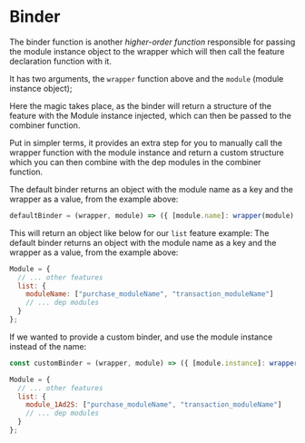 
# Binder
The binder function is another _higher-order function_ responsible for passing the module instance object to the wrapper which will then call the feature declaration function with it.

It has two arguments, the `wrapper` function above and the `module` (module instance object);

Here the magic takes place, as the binder will return a structure of the feature with the Module instance injected, which can then be passed to the combiner function.

Put in simpler terms, it provides an extra step for you to manually call the wrapper function with the module instance and return a custom structure which you can then combine with the dep modules in the combiner function.

The default binder returns an object with the module name as a key and the wrapper as a value, from the example above:

```js
defaultBinder = (wrapper, module) => ({ [module.name]: wrapper(module) });
```

This will return an object like below for our `list` feature example:
The default binder returns an object with the module name as a key and the wrapper as a value, from the example above:

```js
Module = {
  // ... other features
  list: {
    moduleName: ["purchase_moduleName", "transaction_moduleName"]
    // ... dep modules
  }
};
```

If we wanted to provide a custom binder, and use the module instance instead of the name:

```js
const customBinder = (wrapper, module) => ({ [module.instance]: wrapper(module) });

Module = {
  // ... other features
  list: {
    module_1Ad2S: ["purchase_moduleName", "transaction_moduleName"]
    // ... dep modules
  }
};
```
